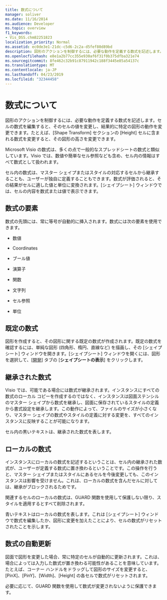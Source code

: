 ```yaml
---
title: 数式について
manager: soliver
ms.date: 11/16/2014
ms.audience: Developer
ms.topic: overview
f1_keywords:
- Vis_DSS.chm82251823
localization_priority: Normal
ms.assetid: ec0de3e1-21dc-c5d6-2c2a-d5fef80d89bd
description: 図形のアクションを制御するには、必要な動作を定義する数式を記述します。セルの数式を編集すると、そのセルの値を変更し、結果的に特定の図形の動作を変更できます。たとえば、[Shape Transform] セクションの [Height] セルに含まれる数式を変更すると、その図形の高さを変更できます。
ms.openlocfilehash: e8e1a2b77cc355e930af6f31f0b375dfba321e74
ms.sourcegitcommit: 8fe462c32b91c87911942c188f3445e85a54137c
ms.translationtype: MT
ms.contentlocale: ja-JP
ms.lasthandoff: 04/23/2019
ms.locfileid: "32344458"
---
```

# <a name="about-formulas"></a>数式について

図形のアクションを制御するには、必要な動作を定義する数式を記述します。セルの数式を編集すると、そのセルの値を変更し、結果的に特定の図形の動作を変更できます。たとえば、[Shape Transform] セクションの [Height] セルに含まれる数式を変更すると、その図形の高さを変更できます。
  
Microsoft Visio の数式は、多くの点で一般的なスプレッドシートの数式と類似しています。Visio では、数値や簡単なセル参照なども含め、セル内の情報はすべて数式として扱われます。
  
セル内の数式は、マスター シェイプまたはスタイルの対応するセルから継承することも、ユーザーが独自に定義することもできます。数式が評価されると、その結果がセルに適した値と単位に変換されます。[シェイプシート] ウィンドウでは、セルの内容を数式または値で表示できます。
  
## <a name="elements-of-a-formula"></a>数式の要素

数式の先頭には、常に等号が自動的に挿入されます。数式には次の要素を使用できます。
  
- 数値
    
- Coordinates
    
- ブール値
    
- 演算子
    
- 関数
    
- 文字列
    
- セル参照
    
- 単位
    
## <a name="default-formulas"></a>既定の数式

図形を作成すると、その図形に関する既定の数式が作成されます。既定の数式を確認するには、単純な図形 (四角形、楕円、直線など) を描画し、その [シェイプシート] ウィンドウを開きます。[シェイプシート] ウィンドウを開くには、図形を選択して、[[開発](run-in-developer-mode-display-the-developer-tab.md)] タブの [**シェイプシートの表示**] をクリックします。
  
## <a name="inherited-formulas"></a>継承された数式

Visio では、可能である場合には数式が継承されます。インスタンスにすべての数式のローカル コピーを作成するのではなく、インスタンスは図面ステンシルのマスター シェイプから数式を継承し、図面に保存されているスタイルの定義から書式設定を継承します。この動作によって、ファイルのサイズが小さくなり、マスター シェイプの数式やスタイルの定義に対する変更を、すべてのインスタンスに反映することが可能になります。
  
セル内の黒いテキストは、継承された数式を表します。
  
## <a name="local-formulas"></a>ローカルの数式

インスタンスにローカルの数式を記述するということは、セル内の継承された数式が、ユーザーが定義する数式に置き換わるということです。この操作を行うと、マスター シェイプまたはスタイルにあるセルを今後変更しても、このインスタンスは影響を受けません。これは、ローカルの数式を含んだセルに対しては、継承がブロックされるためです。
  
関連するセルのローカルの数式は、GUARD 関数を使用して保護しない限り、スタイルを適用するとすべて削除されます。
  
青いテキストはローカルの数式を表します。これは [シェイプシート] ウィンドウで数式を編集したか、図形に変更を加えたことにより、セルの数式がリセットされたことを示します。
  
## <a name="automatic-updates-to-formulas"></a>数式の自動更新

 図面で図形を変更した場合、常に特定のセルが自動的に更新されます。これは、場合によっては入力した数式が置き換わる可能性があることを意味しています。たとえば、コーナー ハンドルをドラッグして図形のサイズを変更すると、[PinX]、[PinY]、[Width]、[Height] の各セルで数式がリセットされます。 
  
必要に応じて、GUARD 関数を使用して数式が変更されないように保護できます。
  


